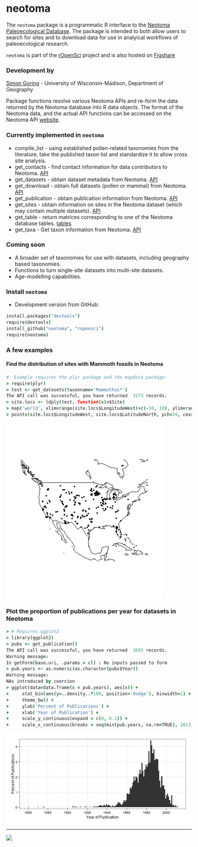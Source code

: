 neotoma
========

The `neotoma` package is a programmatic R interface to the [Neotoma Paleoecological Database](http://www.neotomadb.org/). The package is intended to both allow users to search for sites and to download data for use in analyical workflows of paleoecological research.

`neotoma` is part of the [rOpenSci](http://ropensci.org) project and is also hosted on [Figshare](http://dx.doi.org/10.6084/m9.figshare.677131)

### Development by
[Simon Goring](http://downwithtime.wordpress.com) - University of Wisconsin-Madison, Department of Geography

Package functions resolve various Neotoma APIs and re-form the data returned by the Neotoma database into R data objects.  The format of the Neotoma data, and the actual API functions can be accessed on the Neotoma API [website](http://api.neotomadb.org/doc/resources/home).

### Currently implemented in `neotoma`
+ compile_list - using established pollen-related taxonomies from the literature, take the published taxon list and standardize it to allow cross site analysis.
+ get_contacts - find contact information for data contributors to Neotoma. [API](http://api.neotomadb.org/doc/resources/contacts)
+ get_datasets - obtain dataset metadata from Neotoma. [API](http://api.neotomadb.org/doc/resources/datasets)
+ get_download - obtain full datasets (pollen or mammal) from Neotoma. [API](http://api.neotomadb.org/doc/resources/downloads)
+ get_publication - obtain publication information from Neotoma. [API](http://api.neotomadb.org/doc/resources/publications)
+ get_sites - obtain information on sites in the Neotoma dataset (which may contain multiple datasets). [API](http://api.neotomadb.org/doc/resources/sites)
+ get_table - return matrices corresponding to one of the Neotoma database tables. [tables](http://api.neotomadb.org/doc/resources/dbtables)
+ get_taxa - Get taxon information from Neotoma. [API](http://api.neotomadb.org/doc/resources/taxa)

### Coming soon
+ A broader set of taxonomies for use with datasets, including geography based taxonomies.
+ Functions to turn single-site datasets into multi-site datasets.
+ Age-modelling capabilities.

### Install `neotoma` 

+ Development version from GitHub:

```coffee 
install.packages("devtools")
require(devtools)
install_github("neotoma", "ropensci")
require(neotoma)
```

### A few examples

#### Find the distribution of sites with Mammoth fossils in Neotoma

```coffee
#  Example requires the plyr package and the mapdata package:
> require(plyr)
> test <- get_datasets(taxonname='Mammuthus*')
The API call was successful, you have returned  3273 records.
> site.locs <- ldply(test, function(x)x$Site)
> map('world', xlim=range(site.locs$LongitudeWest)+c(-10, 10), ylim=range(site.locs$LatitudeNorth)+c(-10, 10))
> points(site.locs$LongitudeWest, site.locs$LatitudeNorth, pch=19, cex=0.5)

```
![thing](inst/img/mammothsites.png)

### Plot the proportion of publications per year for datasets in Neotoma

```coffee
> # Requires ggplot2
> library(ggplot2)
> pubs <- get_publication()
The API call was successful, you have returned  3693 records.
Warning message:
In getForm(base.uri, .params = cl) : No inputs passed to form
> pub.years <- as.numeric(as.character(pubs$Year))
Warning message:
NAs introduced by coercion
> ggplot(data=data.frame(x = pub.years), aes(x)) +
+     stat_bin(aes(y=..density..*100, position='dodge'), binwidth=1) +
+     theme_bw() +
+     ylab('Percent of Publications') +
+     xlab('Year of Publication') +
+     scale_y_continuous(expand = c(0, 0.1)) +
+     scale_x_continuous(breaks = seq(min(pub.years, na.rm=TRUE), 2013, by=20))

```

![thing](inst/img/histogramplot.png)

---

[![](http://ropensci.org/public_images/github_footer.png)](http://ropensci.org)
